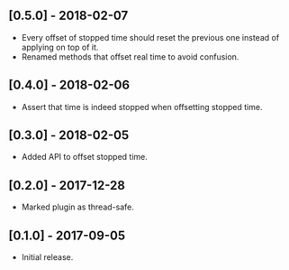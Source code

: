 ## [0.5.0] - 2018-02-07

- Every offset of stopped time should reset the previous one instead of applying on top of it.
- Renamed methods that offset real time to avoid confusion.

## [0.4.0] - 2018-02-06

- Assert that time is indeed stopped when offsetting stopped time.

## [0.3.0] - 2018-02-05

- Added API to offset stopped time.

## [0.2.0] - 2017-12-28

- Marked plugin as thread-safe.

## [0.1.0] - 2017-09-05

- Initial release.
